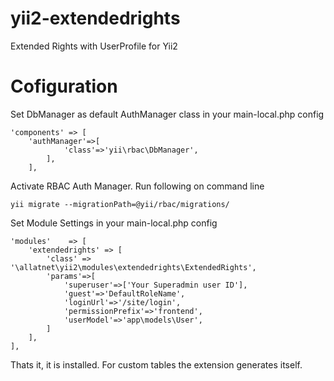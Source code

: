 yii2-extendedrights
===================

Extended Rights with UserProfile for Yii2


Cofiguration
==================
Set DbManager as default AuthManager class in your main-local.php config

	'components' => [
		'authManager'=>[
				'class'=>'yii\rbac\DbManager',
			],
	    ],


Activate RBAC Auth Manager. Run following on command line

	yii migrate --migrationPath=@yii/rbac/migrations/

Set Module Settings in your main-local.php config

	'modules'    => [
		'extendedrights' => [
			'class' => '\allatnet\yii2\modules\extendedrights\ExtendedRights',
			'params'=>[
				'superuser'=>['Your Superadmin user ID'],
				'guest'=>'DefaultRoleName',
				'loginUrl'=>'/site/login',
				'permissionPrefix'=>'frontend',
				'userModel'=>'app\models\User',
			]
		],
	],

Thats it, it is installed. For custom tables the extension generates itself.